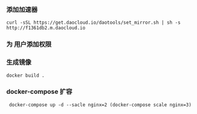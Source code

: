 ### 添加加速器

    curl -sSL https://get.daocloud.io/daotools/set_mirror.sh | sh -s http://f1361db2.m.daocloud.io


### 为 用户添加权限





### 生成镜像

    docker build .


### docker-compose 扩容
     docker-compose up -d --sacle nginx=2 (docker-compose scale nginx=3)